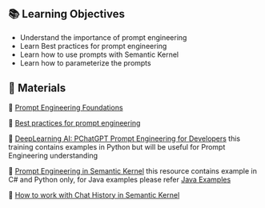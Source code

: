 ## 📚 Learning Objectives
- Understand the importance of prompt engineering
- Learn Best practices for prompt engineering
- Learn how to use prompts with Semantic Kernel
- Learn how to parameterize the prompts

## 📌 Materials      

🔗 [Prompt Engineering Foundations](https://learn.epam.com/detailsPage?id=92d11cb4-dbaa-45a3-8b22-60f9f391f588)

🔗 [Best practices for prompt engineering](https://platform.openai.com/docs/guides/prompt-engineering)

🔗 [DeepLearning AI: PChatGPT Prompt Engineering for Developers](https://www.deeplearning.ai/short-courses/chatgpt-prompt-engineering-for-developers/) this training contains examples in Python but will be useful for Prompt Engineering understanding 

🔗 [Prompt Engineering in Semantic Kernel](https://learn.microsoft.com/en-us/semantic-kernel/prompts/) this resource contains example in C# and Python only, for Java examples please refer [Java Examples](https://github.com/microsoft/semantic-kernel/tree/java-v1/java/samples/sample-code/src/main/java/com/microsoft/semantickernel/samples/documentationexamples)

🔗 [How to work with Chat History in Semantic Kernel](https://learn.microsoft.com/en-us/semantic-kernel/concepts/ai-services/chat-completion/chat-history?pivots=programming-language-java)